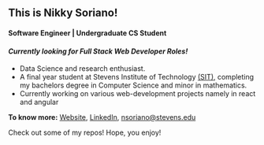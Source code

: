 ## This is Nikky Soriano!
#### Software Engineer | Undergraduate CS Student
#### *Currently looking for Full Stack Web Developer Roles!*
- Data Science and research enthusiast.
- A final year student at Stevens Institute of Technology [(SIT)](https://www.stevens.edu/), completing my bachelors degree in Computer Science and minor in mathematics. 
- Currently working on various web-development projects namely in react and angular

**To know more:**  [Website](https://nikky-soriano.github.io/site), [LinkedIn](https://www.linkedin.com/in/nikky-soriano/), [nsoriano@stevens.edu](nsoriano@stevens.edu)

Check out some of my repos! Hope, you enjoy!